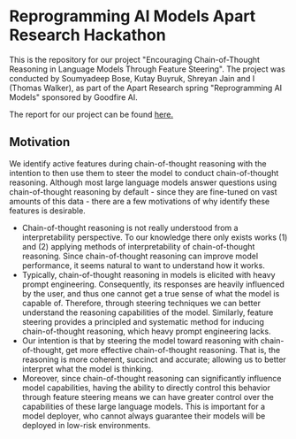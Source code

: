 # Reprogramming AI Models Apart Research Hackathon

This is the repository for our project "Encouraging Chain-of-Thought Reasoning in Language Models Through Feature Steering". The project was conducted by Soumyadeep Bose, Kutay Buyruk, Shreyan Jain and I (Thomas Walker), as part of the Apart Research spring "Reprogramming AI Models" sponsored by Goodfire AI.

The report for our project can be found [here.](report.pdf)

## Motivation

We identify active features during chain-of-thought reasoning with the intention to then use them to steer the model to conduct chain-of-thought reasoning. Although most large language models answer questions using chain-of-thought reasoning by default - since they are fine-tuned on vast amounts of this data - there are a few motivations of why identify these features is desirable.
- Chain-of-thought reasoning is not really understood from a interpretability perspective. To our knowledge there only exists works (1) and (2) applying methods of interpretability of chain-of-thought reasoning. Since chain-of-thought reasoning can improve model performance, it seems natural to want to understand how it works.
- Typically, chain-of-thought reasoning in models is elicited with heavy prompt engineering. Consequently, its responses are heavily influenced by the user, and thus one cannot get a true sense of what the model is capable of. Therefore, through steering techniques we can better understand the reasoning capabilities of the model. Similarly, feature steering provides a principled and systematic method for inducing chain-of-thought reasoning, which heavy prompt engineering lacks.
- Our intention is that by steering the model toward reasoning with chain-of-thought, get more effective chain-of-thought reasoning. That is, the reasoning is more coherent, succinct and accurate; allowing us to better interpret what the model is thinking.
- Moreover, since chain-of-thought reasoning can significantly influence model capabilities, having the ability to directly control this behavior through feature steering means we can have greater control over the capabilities of these large language models. This is important for a model deployer, who cannot always guarantee their models will be deployed in low-risk environments.